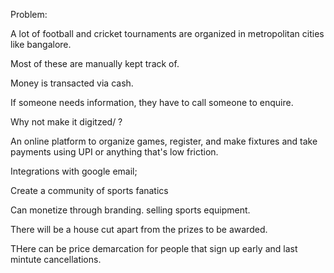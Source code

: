 Problem:

A lot of football and cricket tournaments are organized in metropolitan cities like bangalore.

Most of these are manually kept track of.

Money is transacted via cash. 

If someone needs information, they have to call someone to enquire.

Why not make it digitzed/ ?

An online platform to organize games, register, and make fixtures and take payments using UPI or anything that's low friction.

Integrations with google email;

Create a community of sports fanatics

Can monetize through branding. selling sports equipment.

There will be a house cut apart from the prizes to be awarded.

THere can be price demarcation for people that sign up early and last mintute cancellations.

